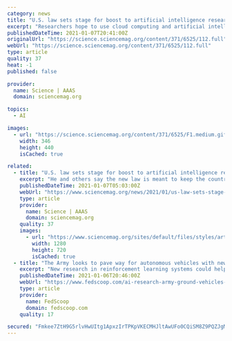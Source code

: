 ```yaml
---
category: news
title: "U.S. law sets stage for boost to artificial intelligence research"
excerpt: "Researchers hope to use cloud computing and artificial intelligence to improve public transit. Low-income commuters who rely on public transit face many challenges—multiple transfers, long waits, and off-hour travel—that aren't measured in the usual ridership surveys."
publishedDateTime: 2021-01-07T20:41:00Z
originalUrl: "https://science.sciencemag.org/content/371/6525/112.full"
webUrl: "https://science.sciencemag.org/content/371/6525/112.full"
type: article
quality: 37
heat: -1
published: false

provider:
  name: Science | AAAS
  domain: sciencemag.org

topics:
  - AI

images:
  - url: "https://science.sciencemag.org/content/371/6525/F1.medium.gif"
    width: 346
    height: 440
    isCached: true

related:
  - title: "U.S. law sets stage for boost to artificial intelligence research"
    excerpt: "He and others say the new law is meant to keep the country at the forefront of global AI research in the face of growing investments by other countries. The NAIIA authorizes spending but doesn’t appropriate money."
    publishedDateTime: 2021-01-07T05:03:00Z
    webUrl: "https://www.sciencemag.org/news/2021/01/us-law-sets-stage-boost-artificial-intelligence-research"
    type: article
    provider:
      name: Science | AAAS
      domain: sciencemag.org
    quality: 37
    images:
      - url: "https://www.sciencemag.org/sites/default/files/styles/article_main_large/public/Ai_policy_1280x720.jpg?itok=iqPWuiR-"
        width: 1280
        height: 720
        isCached: true
  - title: "The Army looks to pave way for autonomous vehicles with new AI research"
    excerpt: "New research in reinforcement learning systems could help the Army make better use of its data and training of robots in battle."
    publishedDateTime: 2021-01-06T20:46:00Z
    webUrl: "https://www.fedscoop.com/ai-research-army-ground-vehicles-reinforcement-learning/"
    type: article
    provider:
      name: FedScoop
      domain: fedscoop.com
    quality: 17

secured: "Fmkee7ZtH9G5rlvHwUItg1ApxzIrTPKpVKECMHJltAwUFo0CQiSM8Z9PQZJgMsIOxwytNczMKZ6fVF6yYGNwQ3ExNKQeUGpvxr5wkqRjKIAVD9yNDwMo0eOr/2IL7Pe2mNs813GMkWQtAhofLX3KdYdC3RwELZZMCyqt4Lp5E8dNERB/K0GFJKyan5xbNNiFAJPxwqzeALX4htDpwBX03guRgKzgJN6f2DGD6x1xCeQfQ2hyk1QxZz7zWu9cNI6Bx96FCDsmy7qx8LBo0l+Ye5lJ603bTnUSKNbN/FEEzrIGWm5uAyWR1J8oHlAAEHFZ3/SI80laRfN0IQZ9Fs2MwpKEHieNhdNUJBWFTPWSxqY=;0u214qJqxmeiohwVWY607Q=="
---
```


